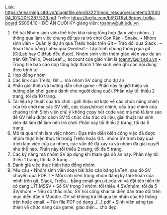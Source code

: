 Link: https://elearning.citd.vn/pluginfile.php/63221/mod_resource/content/3/SS004_10%20%287%29.pdf
Trello: https://trello.com/b/FGTKyL6e/my-trello-board
SS004.10 - ĐỒ ÁN CUỐI KỲ
giảng viên: toannv@uit.edu.vn
1. Đề bài
Nhóm sinh viên thể hiện khả năng tổng hợp (làm việc nhóm...) thông qua làm việc chung để
tạo ra trò chơi Con Rắn - Snake.
• Nhóm sinh viên
– Quản lý dự án qua Trello hoặc trên Git
– Trao đổi qua Slack .
– Soạn thảo bằng Latex qua Overleaf
– Lập trình chung thông qua git (GitLab hay GitHub đều được).
Nhóm sinh viên thêm giáo viên vào dự án trên Git,Trello, OverLeaf..., account
của giáo viên là toannv@uit.edu.vn
• Trong file báo cáo nộp tổng hợp thành 1 file sinh viên ghi các nội dung theo trình tự
1. Hợp đồng nhóm
2. Các link của Trello, Git ... mà nhóm SV dùng cho dự án
3. Phần giới thiệu và hướng dẫn chơi game : Phần này là giới thiệu và hướng
dẫn chơi game dành cho người dùng cuối.
Phần này tối thiểu 2 trang, tối đa 10 trang.
4. Tài liệu kỹ thuật của trò chơi : giới thiệu sơ lược về các chức năng chính của trò
chơi mà các SV viết, các class/struct chính, cấu trúc chính của chương trình Sinh
viên chú ý không copy hết code vào mà mô tả làm sao để GV hiểu được cách SV tổ
chức cấu trúc dữ liệu, giải thuật mà sinh viên đã làm để làm nên trò chơi.
Phần này tối thiểu 2 trang, tối đa 5 trang.
5. Mô tả quá trình làm việc nhóm : Dựa trên diễn biến công việc đã được nhóm
thực hiện thực tế trong Trello hoặc Git.. nhóm SV trình bày quá trình làm việc của
cả nhóm, các vấn đề đã xảy ra và nhóm đã giải quyết như thế nào.
Phần này tối thiểu 2 trang, tối đa 5 trang.
6. Các kỹ năng mà nhóm SV áp dụng khi tham gia đồ án này. Phần này tối thiểu 1
trang, tối đa 3 trang.
7. Đánh giá việc thực hiện hợp đồng nhóm
2. Yêu cầu
• Nhóm sinh viên soạn bài báo cáo bằng LaTeX, sau đó SV chuyển qua PDF.
1
• Mỗi sinh viên trong nhóm đăng ký tài khoản của mình trên git, Slack, Trello... bằng
email gm.uit.edu.vn và đặt tên hiển thị có dạng UIT.MSSV
• Số SV trong 1 nhóm: tối thiểu 4 SV/nhóm; tối đa 5 SV/nhóm.
• Nếu có thắc mắc, SV hỏi công khai tại diễn đàn trao đổi trên mục diễn đàn ở Moodle.
GV sẽ không trả lời qua tin nhắn của hệ thống trên hoặc email.
• Tên file PDF có dạng <MSSV1>_<MSSV2>_<MSSV3>_<MSSV4>[ _<MSSV5>].pdf
• Sinh viên sáng tạo thêm về chức năng của game, giao diện... cho đẹp.
